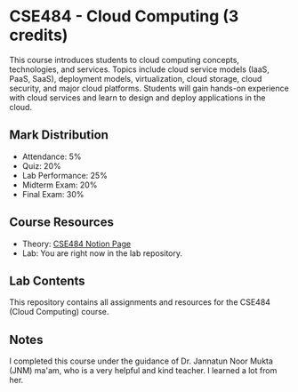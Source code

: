 # CSE484 - Cloud Computing (3 credits)

This course introduces students to cloud computing concepts, technologies, and services. Topics include cloud service models (IaaS, PaaS, SaaS), deployment models, virtualization, cloud storage, cloud security, and major cloud platforms. Students will gain hands-on experience with cloud services and learn to design and deploy applications in the cloud.

## Mark Distribution
- Attendance: 5%
- Quiz: 20%
- Lab Performance: 25%
- Midterm Exam: 20%
- Final Exam: 30%

## Course Resources
- Theory: [CSE484 Notion Page](https://relieved-colony-a7f.notion.site/CSE484-d93a97ad8fe948e5968d474f90bee08d?pvs=74)
- Lab: You are right now in the lab repository.

## Lab Contents
This repository contains all assignments and resources for the CSE484 (Cloud Computing) course.

## Notes
I completed this course under the guidance of Dr. Jannatun Noor Mukta (JNM) ma'am, who is a very helpful and kind teacher. I learned a lot from her.